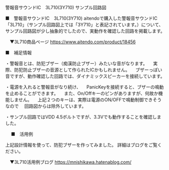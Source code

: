 
警報音サウンドIC　3L710(3Y710) サンプル回路図

■　警報音サウンドIC　3L710(3Y710)
aitendoで購入した警報音サウンドIC「3L710」（サンプル回路図上では「3Y710」と表記されています。）について、サンプル回路図が少し抽象的でしたので、実動作を確認した回路を掲載します。


　▼3L710商品ページ
  https://www.aitendo.com/product/18456


■　補足情報

・警報音とは、防犯ブザー（痴漢防止ブザー）みたいな音がなります。
　実際、防犯防止ブザーの音源として作られたICかもしれません。
　ブザーっぽい音ですが、動作確認した回路では、ダイナミックスピーカーを接続しています。

・電源を入れると警報音がなり続け、
　PanicKeyを接続すると、ブザーの鳴動を止めることができます。
　また、On/Offキーのピンがありますが、何故か機能しません。
　上記２つのキーは、実際は電源のON/OFFで鳴動制御できそうなので
　回路図からは除外しています。

・サンプル回路ではVDD 4.5ボルトですが、3.3Vでも動作することを確認しました。


　
■　活用例

上記設計情報を使って、防犯ブザーを作ってみました。
詳細はブログをご覧ください。


　▼3L710活用例ブログ
  https://mnishikawa.hatenablog.com/


